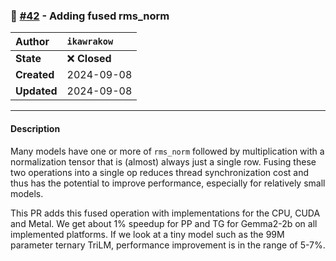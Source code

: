 ### 🔀 [#42](https://github.com/ikawrakow/ik_llama.cpp/pull/42) - Adding fused rms_norm

| **Author** | `ikawrakow` |
| :--- | :--- |
| **State** | ❌ **Closed** |
| **Created** | 2024-09-08 |
| **Updated** | 2024-09-08 |

---

#### Description

Many models have one or more of `rms_norm` followed by multiplication with a normalization tensor that is (almost) always just a single row. Fusing these two operations into a single op reduces thread synchronization cost and thus has the potential to improve performance, especially for relatively small models.

This PR adds this fused operation with implementations for the CPU, CUDA and Metal. We get about 1% speedup for PP and TG for Gemma2-2b on all implemented platforms. If we look at a tiny model such as the 99M parameter ternary TriLM, performance improvement is in the range of 5-7%.
